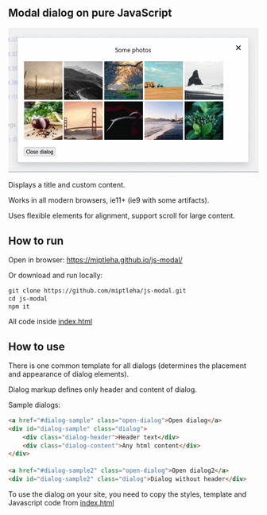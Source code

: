 ## Modal dialog on pure JavaScript

![dialog.png](dialog.png)

Displays a title and custom content.

Works in all modern browsers, ie11+ (ie9 with some artifacts).

Uses flexible elements for alignment, support scroll for large content.

## How to run

Open in browser:
https://miptleha.github.io/js-modal/

Or download and run locally:
```
git clone https://github.com/miptleha/js-modal.git
cd js-modal
npm it
```

All code inside [index.html](index.html)

## How to use

There is one common template for all dialogs (determines the placement and appearance of dialog elements).

Dialog markup defines only header and content of dialog.

Sample dialogs:
```html
<a href="#dialog-sample" class="open-dialog">Open dialog</a>
<div id="dialog-sample" class="dialog">
    <div class="dialog-header">Header text</div>
    <div class="dialog-content">Any html content</div>
</div>

<a href="#dialog-sample2" class="open-dialog">Open dialog2</a>
<div id="dialog-sample2" class="dialog">Dialog without header</div>
```

To use the dialog on your site, you need to copy the styles, template and Javascript code from [index.html](index.html)